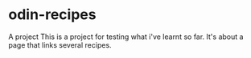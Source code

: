 # odin-recipes
A project
This is a project for testing what i've learnt so far.
It's about a page that links several recipes.
